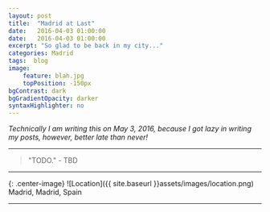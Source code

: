 ```yaml
---
layout: post
title:  "Madrid at Last"
date:   2016-04-03 01:00:00
date:   2016-04-03 01:00:00
excerpt: "So glad to be back in my city..."
categories: Madrid
tags:  blog
image:
    feature: blah.jpg
    topPosition: -150px
bgContrast: dark
bgGradientOpacity: darker
syntaxHighlighter: no
---
```


*Technically I am writing this on May 3, 2016, because I got lazy in writing my posts, however, better late than never!*



<hr>

<blockquote class="largeQuote">"TODO." - TBD</blockquote>

<hr>

{: .center-image}
![Location]({{ site.baseurl }}assets/images/location.png) Madrid, Madrid, Spain

<hr>
